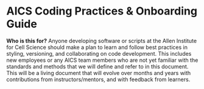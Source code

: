 # AICS Coding Practices & Onboarding Guide

**Who is this for?** Anyone developing software or scripts at the Allen Institute for Cell Science should make a plan to learn and follow best practices in styling, versioning, and collaborating on code development. This includes new employees or any AICS team members who are not yet familiar with the standards and methods that we will define and refer to in this document. This will be a living document that will evolve over months and years with contributions from instructors/mentors, and with feedback from learners.
